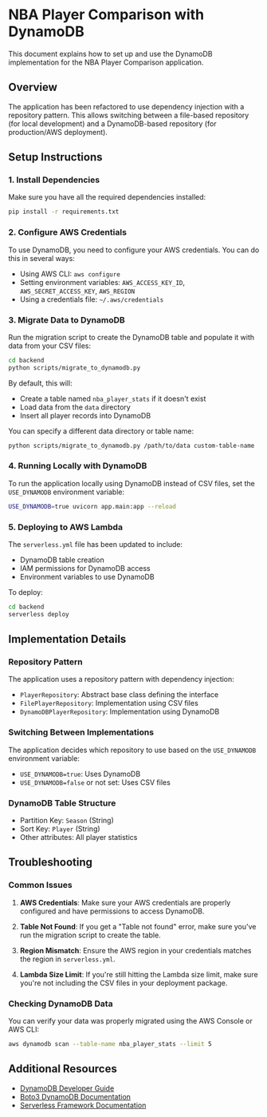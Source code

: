 # NBA Player Comparison with DynamoDB

This document explains how to set up and use the DynamoDB implementation for the NBA Player Comparison application.

## Overview

The application has been refactored to use dependency injection with a repository pattern. This allows switching between a file-based repository (for local development) and a DynamoDB-based repository (for production/AWS deployment).

## Setup Instructions

### 1. Install Dependencies

Make sure you have all the required dependencies installed:

```bash
pip install -r requirements.txt
```

### 2. Configure AWS Credentials

To use DynamoDB, you need to configure your AWS credentials. You can do this in several ways:

- Using AWS CLI: `aws configure`
- Setting environment variables: `AWS_ACCESS_KEY_ID`, `AWS_SECRET_ACCESS_KEY`, `AWS_REGION`
- Using a credentials file: `~/.aws/credentials`

### 3. Migrate Data to DynamoDB

Run the migration script to create the DynamoDB table and populate it with data from your CSV files:

```bash
cd backend
python scripts/migrate_to_dynamodb.py
```

By default, this will:
- Create a table named `nba_player_stats` if it doesn't exist
- Load data from the `data` directory
- Insert all player records into DynamoDB

You can specify a different data directory or table name:

```bash
python scripts/migrate_to_dynamodb.py /path/to/data custom-table-name
```

### 4. Running Locally with DynamoDB

To run the application locally using DynamoDB instead of CSV files, set the `USE_DYNAMODB` environment variable:

```bash
USE_DYNAMODB=true uvicorn app.main:app --reload
```

### 5. Deploying to AWS Lambda

The `serverless.yml` file has been updated to include:
- DynamoDB table creation
- IAM permissions for DynamoDB access
- Environment variables to use DynamoDB

To deploy:

```bash
cd backend
serverless deploy
```

## Implementation Details

### Repository Pattern

The application uses a repository pattern with dependency injection:

- `PlayerRepository`: Abstract base class defining the interface
- `FilePlayerRepository`: Implementation using CSV files
- `DynamoDBPlayerRepository`: Implementation using DynamoDB

### Switching Between Implementations

The application decides which repository to use based on the `USE_DYNAMODB` environment variable:

- `USE_DYNAMODB=true`: Uses DynamoDB
- `USE_DYNAMODB=false` or not set: Uses CSV files

### DynamoDB Table Structure

- Partition Key: `Season` (String)
- Sort Key: `Player` (String)
- Other attributes: All player statistics

## Troubleshooting

### Common Issues

1. **AWS Credentials**: Make sure your AWS credentials are properly configured and have permissions to access DynamoDB.

2. **Table Not Found**: If you get a "Table not found" error, make sure you've run the migration script to create the table.

3. **Region Mismatch**: Ensure the AWS region in your credentials matches the region in `serverless.yml`.

4. **Lambda Size Limit**: If you're still hitting the Lambda size limit, make sure you're not including the CSV files in your deployment package.

### Checking DynamoDB Data

You can verify your data was properly migrated using the AWS Console or AWS CLI:

```bash
aws dynamodb scan --table-name nba_player_stats --limit 5
```

## Additional Resources

- [DynamoDB Developer Guide](https://docs.aws.amazon.com/amazondynamodb/latest/developerguide/Introduction.html)
- [Boto3 DynamoDB Documentation](https://boto3.amazonaws.com/v1/documentation/api/latest/reference/services/dynamodb.html)
- [Serverless Framework Documentation](https://www.serverless.com/framework/docs/)

